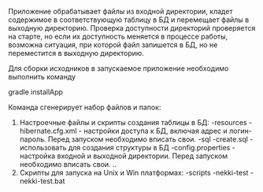 Приложение обрабатывает файлы из входной директории, кладет содержимое в соответствующую таблицу
 в БД и перемещает файлы в выходную директорию.
 Проверка доступности директорий проверяется на старте, но если их доступность меняется в процессе работы,
 возможна ситуация, при которой файл запишется в БД, но не переместится в выходную директорию.


Для сборки исходников в запускаемое приложение необходимо выполнить команду

gradle installApp

Команда сгенерирует набор файлов и папок:

1. Настроечные файлы и скрипты создания таблицы в БД:
    -resources
        -hibernate.cfg.xml - настройки доступа к БД, включая адрес и логин-пароль.
            Перед запуском необходимо вписать свои.
        -sql
            -create.sql - использовать для создания структуры в БД
        -config.properties - настройка входной и выходной директории.
            Перед запуском необходимо вписать свои.
        ..
2. Скрипты для запуска на Unix и Win платформах:
    -scripts
        -nekki-test
        -nekki-test.bat


